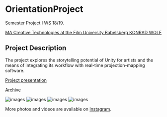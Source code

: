 # OrientationProject

Semester Project I WS 18/19.

[MA Creative Technologies at the Film University Babelsberg KONRAD WOLF](https://www.filmuniversitaet.de/en/studies/study-programs/master-programs/creative-technologies/)

## Project Description

The project explores the storytelling potential of Unity for artists and the means of integrating its workflow with real-time projection-mapping software. 

[Project presentation](https://github.com/faultyagatha/OrientationProject/wiki)

[Archive](https://drive.google.com/drive/folders/132UnSjVCzwybCNn0_8REpKn0LV3XaDOO?usp=sharing)

![images](https://user-images.githubusercontent.com/44363221/54989774-95116500-4fb9-11e9-8836-55fc75b7f1cf.png)
![images](https://user-images.githubusercontent.com/44363221/54989775-95a9fb80-4fb9-11e9-98f7-e816d95b4587.png)
![images](https://user-images.githubusercontent.com/44363221/54989776-95a9fb80-4fb9-11e9-98d0-40007505caf7.png)
![images](https://user-images.githubusercontent.com/44363221/54989778-95a9fb80-4fb9-11e9-9ee8-df6fa9f47b33.png)


More photos and videos are available on [Instagram](https://instagram.com/faulty_agatha/).




